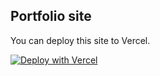## Portfolio site
You can deploy this site to Vercel.

[![Deploy with Vercel](https://vercel.com/button)](https://vercel.com/new/clone?repository-url=https://github.com/georgeck/my-portfolio)
